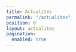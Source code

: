 ```yaml
---
title: Actualités
permalink: "/actualites"
position: 0
layout: actualites
pagination:
  enabled: true
---
```



